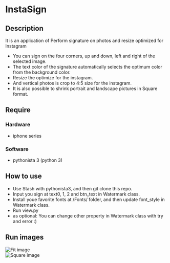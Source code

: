 # InstaSign

## Description

It is an application of Perform signature on photos and resize optimized for Instagram

* You can sign on the four corners, up and down, left and right of the selected image.
* The text color of the signature automatically selects the optimum color from the background color.
* Resize the optimize for the instagram.
* And vertical photos is crop to 4:5 size for the instagram.
* It is also possible to shrink portrait and landscape pictures in Square format.

## Require

### Hardware

* iphone series

### Software

* pythonista 3 (python 3)

## How to use

* Use Stash with pythonista3, and then git clone this repo.
* Input you sign at text0, 1, 2 and btn_text in Watermark class.
* Install youe favorite fonts at /Fonts/ folder, and then update font_style in Watermark class.
* Run view.py
* as optional: You can change other property in Watermark class with try and error :)

## Run images
![Fit image](https://marksard.github.io/assets/photos/20180515-instasign1.jpg)  
![Square image](https://marksard.github.io/assets/photos/20180515-instasign2.jpg)
